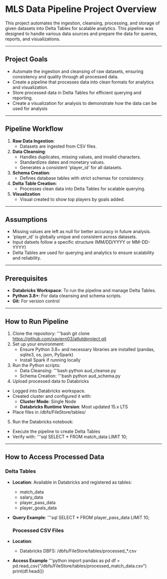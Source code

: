 # MLS Data Pipeline Project Overview
This project automates the ingestion, cleansing, processing, and storage of given datasets into Delta Tables for scalable analytics. This pipeline was designed to handle various data sources and prepare the data for queries, reports, and visualizations.

---

## Project Goals
- Automate the ingestion and cleansing of raw datasets, ensuring consistency and quality through all processed data.
- Create a pipeline that processes data into clean formats for analytics and visualization.
- Store processed data in Delta Tables for efficient querying and reporting.
- Create a visualization for analysis to demonstrate how the data can be used for analysis

---

## Pipeline Workflow
1. **Raw Data Ingestion**:
   - Datasets are ingested from CSV files.
2. **Data Cleansing**:
   - Handles duplicates, missing values, and invalid characters.
   - Standardizes dates and monetary values.
   - Generates a consistent 'player_id' for all datasets.
3. **Schema Creation**:
   - Defines database tables with strict schemas for consistency.
4. **Delta Table Creation**:
   - Processes clean data into Delta Tables for scalable querying.
5. **Visualization**
   - Visual created to show top players by goals added.

---

## Assumptions
  - Missing values are left as null for better accuracy in future analysis.
  - 'player_id' is globally unique and consistent across datasets.
  - Input datsets follow a specific structure (MM/DD/YYYY or MM-DD-YYYY)
  - Delta Tables are used for querying and analytics to ensure scalability and reliability.

---
  
## Prerequisites
- **Databricks Workspace**: To run the pipeline and manage Delta Tables.
- **Python 3.8+**: For data cleansing and schema scripts.
- **Git**: For version control

---

## How to Run Pipeline
  1. Clone the repository:
     '''bash
     git clone https://github.com/xaviern03/atlutdproject.git
2. Set up your environment:
   - Ensure Python 3.8+ and necessary libraries are installed (pandas, sqlite3, os, json, PySpark)
   - Install Spark if running locally
3. Run the Python scripts:
   - Data Cleansing:
     '''bash
     python aud_cleanse.py
   - Schema Creation:
     '''bash
     python aud_schema.py
4. Upload processed data to Databricks
  - Logged into Databricks workspace.
  - Created cluster and configured it with:
      - **Cluster Mode**: Single Node
      - **Databricks Runtime Version**: Most updated 15.x LTS
  - Place files in /dbfs/FileStore/tables/
5. Run the Databricks notebook:
  - Execute the pipeline to create Delta Tables
  - Verify with:
    '''sql
    SELECT * FROM match_data LIMIT 10;

---

## How to Access Processed Data
### Delta Tables
- **Location**: Available in Databricks and registered as tables:
  - match_data
  - salary_data
  - player_pass_data
  - player_goals_data

- **Query Example**:
  '''sql
  SELECT * FROM player_pass_data LIMIT 10;

  ### Processed CSV Files
- **Location**:
  - Databricks DBFS: /dbfs/FileStore/tables/processed_*.csv
- **Access Example**
  '''python
  import pandas as pd
  df = pd.read_csv("/dbfs/FileStore/tables/processed_match_data.csv")
  print(df.head())

  
    





